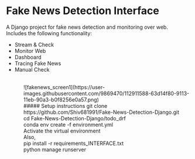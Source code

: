 # Fake News Detection Interface

A Django project for fake news detection and monitoring over web.<br>
Includes the following functionality:<br>

<ul>
  <li>Stream & Check</li>
  <li>Monitor Web</li>
  <li>Dashboard</li>
  <li>Tracing Fake News</li>
  <li>Manual Check</li>
<ul>
<br>
![fakenews_screen1](https://user-images.githubusercontent.com/9869470/112911588-63d14f80-9113-11eb-90a3-b0f8256e0a57.png)
<br>
##### Setup instructions
git clone https://github.com/Shiv681991/Fake-News-Detection-Django.git<br>
cd Fake-News-Detection-Django/todo_drf <br>  
conda env create -f environment.yml <br>
Activate the virtual environment<br> 
Also,<br>
pip install -r requirements_INTERFACE.txt<br>
python manage runserver
